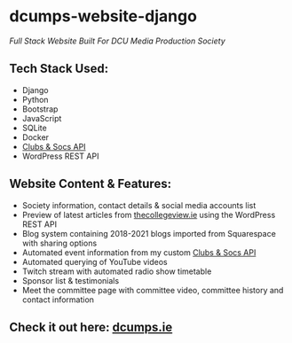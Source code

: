 # dcumps-website-django

*Full Stack Website Built For DCU Media Production Society*

## Tech Stack Used:
- Django
- Python
- Bootstrap
- JavaScript
- SQLite
- Docker
- [Clubs & Socs API](https://github.com/CheeseLad/clubsandsocs-api)
- WordPress REST API

## Website Content & Features:
- Society information, contact details & social media accounts list
- Preview of latest articles from [thecollegeview.ie](https://thecollegeview.ie) using the WordPress REST API
- Blog system containing 2018-2021 blogs imported from Squarespace with sharing options
- Automated event information from my custom [Clubs & Socs API](https://github.com/CheeseLad/clubsandsocs-api) 
- Automated querying of YouTube videos
- Twitch stream with automated radio show timetable
- Sponsor list & testimonials
- Meet the committee page with committee video, committee history and contact information


## Check it out here: [dcumps.ie](https://dcumps.ie)
